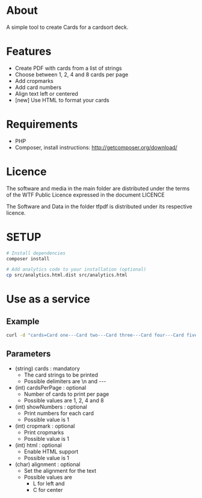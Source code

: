 # About
A simple tool to create Cards for a cardsort deck.

# Features

- Create PDF with cards from a list of strings
- Choose between 1, 2, 4 and 8 cards per page
- Add cropmarks
- Add card numbers
- Align text left or centered
- [new] Use HTML to format your cards

# Requirements
- PHP
- Composer, install instructions: http://getcomposer.org/download/

# Licence
The software and media in the main folder are distributed under the terms of the WTF Public Licence expressed in the document LICENCE

The Software and Data in the folder tfpdf is distributed under its respective licence.

# SETUP

```sh
# Install dependencies
composer install

# Add analytics code to your installation (optional)
cp src/analytics.html.dist src/analytics.html
```

# Use as a service

## Example

```sh
curl -d "cards=Card one---Card two---Card three---Card four---Card five---Card six---Card seven---Card eight---Card one on second page" http://cardmaker.patrickzahnd.ch/cards.pdf > test.pdf
```

## Parameters

- (string) cards : mandatory
  - The card strings to be printed
  - Possible delimiters are \n and ---
- (int) cardsPerPage : optional
  - Number of cards to print per page
  - Possible values are 1, 2, 4 and 8
- (int) showNumbers : optional
  - Print numbers for each card
  - Possible value is 1
- (int) cropmark : optional
  - Print cropmarks
  - Possible value is 1
- (int) html : optional
  - Enable HTML support
  - Possible value is 1
- (char) alignment : optional
  - Set the alignment for the text
  - Possible values are 
    - L for left and 
    - C for center